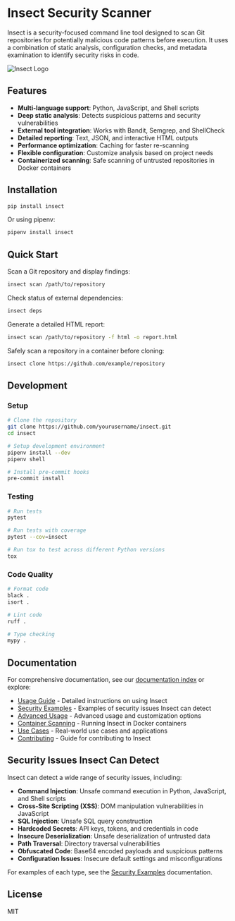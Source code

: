 # Insect Security Scanner

Insect is a security-focused command line tool designed to scan Git repositories for potentially malicious code patterns before execution. It uses a combination of static analysis, configuration checks, and metadata examination to identify security risks in code.

![Insect Logo](https://via.placeholder.com/150?text=Insect)

## Features

- **Multi-language support**: Python, JavaScript, and Shell scripts
- **Deep static analysis**: Detects suspicious patterns and security vulnerabilities
- **External tool integration**: Works with Bandit, Semgrep, and ShellCheck
- **Detailed reporting**: Text, JSON, and interactive HTML outputs
- **Performance optimization**: Caching for faster re-scanning
- **Flexible configuration**: Customize analysis based on project needs
- **Containerized scanning**: Safe scanning of untrusted repositories in Docker containers

## Installation

```bash
pip install insect
```

Or using pipenv:

```bash
pipenv install insect
```

## Quick Start

Scan a Git repository and display findings:

```bash
insect scan /path/to/repository
```

Check status of external dependencies:

```bash
insect deps
```

Generate a detailed HTML report:

```bash
insect scan /path/to/repository -f html -o report.html
```

Safely scan a repository in a container before cloning:

```bash
insect clone https://github.com/example/repository
```

## Development

### Setup

```bash
# Clone the repository
git clone https://github.com/yourusername/insect.git
cd insect

# Setup development environment
pipenv install --dev
pipenv shell

# Install pre-commit hooks
pre-commit install
```

### Testing

```bash
# Run tests
pytest

# Run tests with coverage
pytest --cov=insect

# Run tox to test across different Python versions
tox
```

### Code Quality

```bash
# Format code
black .
isort .

# Lint code
ruff .

# Type checking
mypy .
```

## Documentation

For comprehensive documentation, see our [documentation index](docs/README.md) or explore:

- [Usage Guide](docs/usage.md) - Detailed instructions on using Insect
- [Security Examples](docs/security_examples.md) - Examples of security issues Insect can detect
- [Advanced Usage](docs/advanced_usage.md) - Advanced usage and customization options
- [Container Scanning](docs/container_scanning.md) - Running Insect in Docker containers
- [Use Cases](docs/use_cases.md) - Real-world use cases and applications
- [Contributing](docs/contributing.md) - Guide for contributing to Insect

## Security Issues Insect Can Detect

Insect can detect a wide range of security issues, including:

- **Command Injection**: Unsafe command execution in Python, JavaScript, and Shell scripts
- **Cross-Site Scripting (XSS)**: DOM manipulation vulnerabilities in JavaScript
- **SQL Injection**: Unsafe SQL query construction
- **Hardcoded Secrets**: API keys, tokens, and credentials in code
- **Insecure Deserialization**: Unsafe deserialization of untrusted data
- **Path Traversal**: Directory traversal vulnerabilities
- **Obfuscated Code**: Base64 encoded payloads and suspicious patterns
- **Configuration Issues**: Insecure default settings and misconfigurations

For examples of each type, see the [Security Examples](docs/security_examples.md) documentation.

## License

MIT
